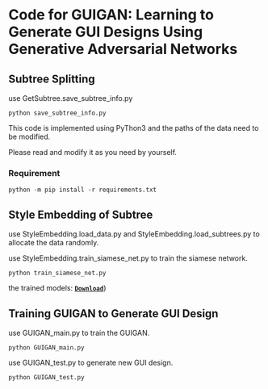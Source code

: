
# Code for GUIGAN: Learning to Generate GUI Designs Using Generative Adversarial Networks

## Subtree Splitting

use GetSubtree.save_subtree_info.py

```
python save_subtree_info.py
```

This code is implemented using PyThon3 and the paths of the data need to be modified.

Please read and modify it as you need by yourself.

### Requirement

```
python -m pip install -r requirements.txt
```

## Style Embedding of Subtree

use StyleEmbedding.load_data.py and StyleEmbedding.load_subtrees.py to allocate the data randomly.

use StyleEmbedding.train_siamese_net.py to train the siamese network.

```
python train_siamese_net.py
```

the trained models: **[`Download`](https://drive.google.com/file/d/1dfuXksrWNmfO5097s4i3AFTFLGGjREzI/view?usp=sharing)**)


## Training GUIGAN to Generate GUI Design

use GUIGAN_main.py to train the GUIGAN.

```
python GUIGAN_main.py
```

use GUIGAN_test.py to generate new GUI design.

```
python GUIGAN_test.py
```

